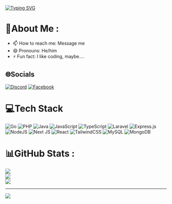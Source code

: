 [![Typing SVG](https://readme-typing-svg.herokuapp.com/?font=Righteous&color=eae1f5&size=60&center=true&vCenter=true&width=1000&height=100&lines=Hello+%F0%9F%91%8B+My+name+is+Lương+Tuấn.;Nice+to+meet+you)](https://github.com/CodingAce123)

# 💫About Me :
- 📫 How to reach me: Message me 
- 😄 Pronouns: He/him 
- ⚡ Fun fact: I like coding, maybe....

## 🌐Socials
[![Discord](https://img.shields.io/badge/Discord-%237289DA.svg?logo=discord&logoColor=white)](htttps://discord.gg/_luongtuan) [![Facebook](https://img.shields.io/badge/Facebook-%231877F2.svg?logo=Facebook&logoColor=white)](https://facebook.com/Tunn38) 

# 💻Tech Stack
![Go](https://img.shields.io/badge/go-%2300ADD8.svg?style=for-the-badge&logo=go&logoColor=white) ![PHP](https://img.shields.io/badge/php-%23777BB4.svg?style=for-the-badge&logo=php&logoColor=white) ![Java](https://img.shields.io/badge/java-%23ED8B00.svg?style=for-the-badge&logo=java&logoColor=white) ![JavaScript](https://img.shields.io/badge/javascript-%23323330.svg?style=for-the-badge&logo=javascript&logoColor=%23F7DF1E) ![TypeScript](https://img.shields.io/badge/typescript-%23007ACC.svg?style=for-the-badge&logo=typescript&logoColor=white) ![Laravel](https://img.shields.io/badge/laravel-%23FF2D20.svg?style=for-the-badge&logo=laravel&logoColor=white) ![Express.js](https://img.shields.io/badge/express.js-%23404d59.svg?style=for-the-badge&logo=express&logoColor=%2361DAFB) ![NodeJS](https://img.shields.io/badge/node.js-6DA55F?style=for-the-badge&logo=node.js&logoColor=white) ![Next JS](https://img.shields.io/badge/Next-black?style=for-the-badge&logo=next.js&logoColor=white) ![React](https://img.shields.io/badge/react-%2320232a.svg?style=for-the-badge&logo=react&logoColor=%2361DAFB) ![TailwindCSS](https://img.shields.io/badge/tailwindcss-%2338B2AC.svg?style=for-the-badge&logo=tailwind-css&logoColor=white) ![MySQL](https://img.shields.io/badge/mysql-%2300f.svg?style=for-the-badge&logo=mysql&logoColor=white) ![MongoDB](https://img.shields.io/badge/MongoDB-%234ea94b.svg?style=for-the-badge&logo=mongodb&logoColor=white)
# 📊GitHub Stats :
![](https://github-readme-stats.vercel.app/api?username=TuanChill&theme=default&hide_border=false&include_all_commits=false&count_private=false)<br/>
![](https://github-readme-streak-stats.herokuapp.com/?user=TuanChill&theme=default&hide_border=false)<br/>
![](https://github-readme-stats.vercel.app/api/top-langs/?username=TuanChill&theme=default&hide_border=false&include_all_commits=false&count_private=false&layout=compact)

---
[![](https://visitcount.itsvg.in/api?id=TuanChill&icon=0&color=0)](https://visitcount.itsvg.in)
